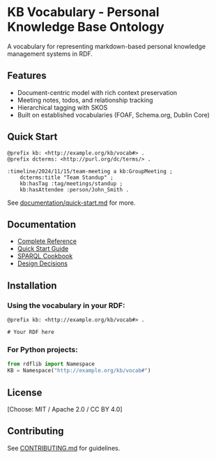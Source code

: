 # KB Vocabulary - Personal Knowledge Base Ontology

A vocabulary for representing markdown-based personal knowledge management systems in RDF.

## Features
- Document-centric model with rich context preservation  
- Meeting notes, todos, and relationship tracking
- Hierarchical tagging with SKOS
- Built on established vocabularies (FOAF, Schema.org, Dublin Core)

## Quick Start

```turtle
@prefix kb: <http://example.org/kb/vocab#> .
@prefix dcterms: <http://purl.org/dc/terms/> .

:timeline/2024/11/15/team-meeting a kb:GroupMeeting ;
    dcterms:title "Team Standup" ;
    kb:hasTag :tag/meetings/standup ;
    kb:hasAttendee :person/John_Smith .
```

See [documentation/quick-start.md](documentation/quick-start.md) for more.

## Documentation

- [Complete Reference](documentation/reference.md)
- [Quick Start Guide](documentation/quick-start.md)
- [SPARQL Cookbook](documentation/sparql-cookbook.md)
- [Design Decisions](documentation/design-decisions.md)

## Installation

### Using the vocabulary in your RDF:

```turtle
@prefix kb: <http://example.org/kb/vocab#> .

# Your RDF here
```

### For Python projects:

```python
from rdflib import Namespace
KB = Namespace("http://example.org/kb/vocab#")
```

## License

[Choose: MIT / Apache 2.0 / CC BY 4.0]

## Contributing

See [CONTRIBUTING.md](CONTRIBUTING.md) for guidelines.
